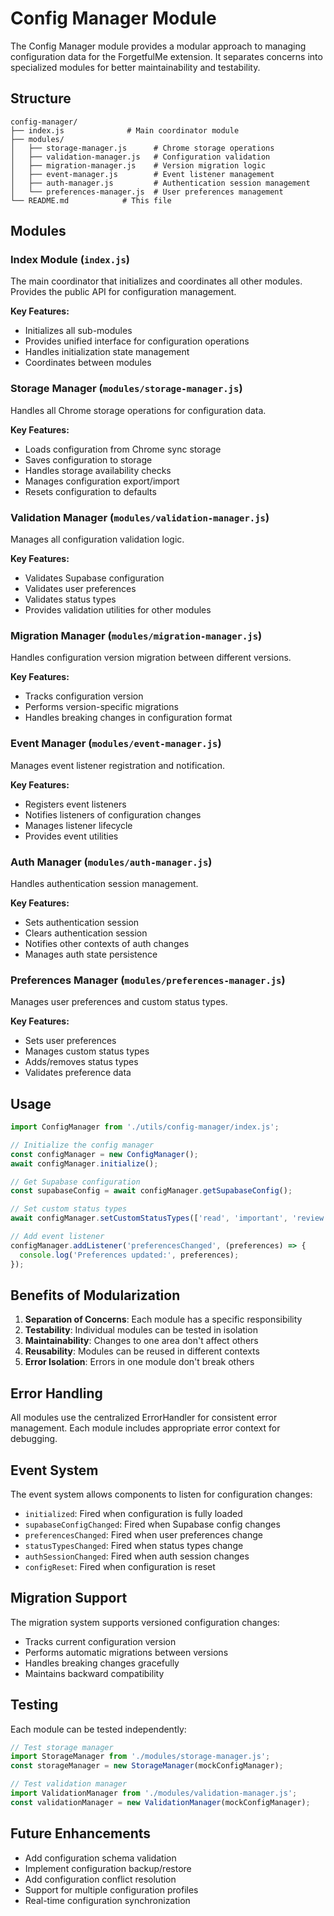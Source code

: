 # Config Manager Module

The Config Manager module provides a modular approach to managing configuration data for the ForgetfulMe extension. It separates concerns into specialized modules for better maintainability and testability.

## Structure

```
config-manager/
├── index.js              # Main coordinator module
├── modules/
│   ├── storage-manager.js      # Chrome storage operations
│   ├── validation-manager.js   # Configuration validation
│   ├── migration-manager.js    # Version migration logic
│   ├── event-manager.js        # Event listener management
│   ├── auth-manager.js         # Authentication session management
│   └── preferences-manager.js  # User preferences management
└── README.md            # This file
```

## Modules

### Index Module (`index.js`)
The main coordinator that initializes and coordinates all other modules. Provides the public API for configuration management.

**Key Features:**
- Initializes all sub-modules
- Provides unified interface for configuration operations
- Handles initialization state management
- Coordinates between modules

### Storage Manager (`modules/storage-manager.js`)
Handles all Chrome storage operations for configuration data.

**Key Features:**
- Loads configuration from Chrome sync storage
- Saves configuration to storage
- Handles storage availability checks
- Manages configuration export/import
- Resets configuration to defaults

### Validation Manager (`modules/validation-manager.js`)
Manages all configuration validation logic.

**Key Features:**
- Validates Supabase configuration
- Validates user preferences
- Validates status types
- Provides validation utilities for other modules

### Migration Manager (`modules/migration-manager.js`)
Handles configuration version migration between different versions.

**Key Features:**
- Tracks configuration version
- Performs version-specific migrations
- Handles breaking changes in configuration format

### Event Manager (`modules/event-manager.js`)
Manages event listener registration and notification.

**Key Features:**
- Registers event listeners
- Notifies listeners of configuration changes
- Manages listener lifecycle
- Provides event utilities

### Auth Manager (`modules/auth-manager.js`)
Handles authentication session management.

**Key Features:**
- Sets authentication session
- Clears authentication session
- Notifies other contexts of auth changes
- Manages auth state persistence

### Preferences Manager (`modules/preferences-manager.js`)
Manages user preferences and custom status types.

**Key Features:**
- Sets user preferences
- Manages custom status types
- Adds/removes status types
- Validates preference data

## Usage

```javascript
import ConfigManager from './utils/config-manager/index.js';

// Initialize the config manager
const configManager = new ConfigManager();
await configManager.initialize();

// Get Supabase configuration
const supabaseConfig = await configManager.getSupabaseConfig();

// Set custom status types
await configManager.setCustomStatusTypes(['read', 'important', 'review']);

// Add event listener
configManager.addListener('preferencesChanged', (preferences) => {
  console.log('Preferences updated:', preferences);
});
```

## Benefits of Modularization

1. **Separation of Concerns**: Each module has a specific responsibility
2. **Testability**: Individual modules can be tested in isolation
3. **Maintainability**: Changes to one area don't affect others
4. **Reusability**: Modules can be reused in different contexts
5. **Error Isolation**: Errors in one module don't break others

## Error Handling

All modules use the centralized ErrorHandler for consistent error management. Each module includes appropriate error context for debugging.

## Event System

The event system allows components to listen for configuration changes:

- `initialized`: Fired when configuration is fully loaded
- `supabaseConfigChanged`: Fired when Supabase config changes
- `preferencesChanged`: Fired when user preferences change
- `statusTypesChanged`: Fired when status types change
- `authSessionChanged`: Fired when auth session changes
- `configReset`: Fired when configuration is reset

## Migration Support

The migration system supports versioned configuration changes:

- Tracks current configuration version
- Performs automatic migrations between versions
- Handles breaking changes gracefully
- Maintains backward compatibility

## Testing

Each module can be tested independently:

```javascript
// Test storage manager
import StorageManager from './modules/storage-manager.js';
const storageManager = new StorageManager(mockConfigManager);

// Test validation manager
import ValidationManager from './modules/validation-manager.js';
const validationManager = new ValidationManager(mockConfigManager);
```

## Future Enhancements

- Add configuration schema validation
- Implement configuration backup/restore
- Add configuration conflict resolution
- Support for multiple configuration profiles
- Real-time configuration synchronization 